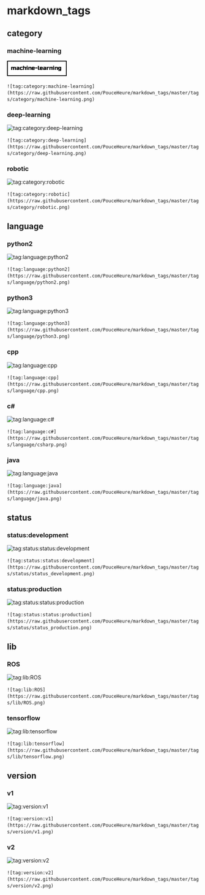 # markdown_tags
## category
### machine-learning
![tag:category:machine-learning](https://raw.githubusercontent.com/PouceHeure/markdown_tags/master/tags/category/machine-learning.png)

```![tag:category:machine-learning](https://raw.githubusercontent.com/PouceHeure/markdown_tags/master/tags/category/machine-learning.png)```
### deep-learning
![tag:category:deep-learning](https://raw.githubusercontent.com/PouceHeure/markdown_tags/master/tags/category/deep-learning.png)

```![tag:category:deep-learning](https://raw.githubusercontent.com/PouceHeure/markdown_tags/master/tags/category/deep-learning.png)```
### robotic
![tag:category:robotic](https://raw.githubusercontent.com/PouceHeure/markdown_tags/master/tags/category/robotic.png)

```![tag:category:robotic](https://raw.githubusercontent.com/PouceHeure/markdown_tags/master/tags/category/robotic.png)```
## language
### python2
![tag:language:python2](https://raw.githubusercontent.com/PouceHeure/markdown_tags/master/tags/language/python2.png)

```![tag:language:python2](https://raw.githubusercontent.com/PouceHeure/markdown_tags/master/tags/language/python2.png)```
### python3
![tag:language:python3](https://raw.githubusercontent.com/PouceHeure/markdown_tags/master/tags/language/python3.png)

```![tag:language:python3](https://raw.githubusercontent.com/PouceHeure/markdown_tags/master/tags/language/python3.png)```
### cpp
![tag:language:cpp](https://raw.githubusercontent.com/PouceHeure/markdown_tags/master/tags/language/cpp.png)

```![tag:language:cpp](https://raw.githubusercontent.com/PouceHeure/markdown_tags/master/tags/language/cpp.png)```
### c#
![tag:language:c#](https://raw.githubusercontent.com/PouceHeure/markdown_tags/master/tags/language/csharp.png)

```![tag:language:c#](https://raw.githubusercontent.com/PouceHeure/markdown_tags/master/tags/language/csharp.png)```
### java
![tag:language:java](https://raw.githubusercontent.com/PouceHeure/markdown_tags/master/tags/language/java.png)

```![tag:language:java](https://raw.githubusercontent.com/PouceHeure/markdown_tags/master/tags/language/java.png)```
## status
### status:development
![tag:status:status:development](https://raw.githubusercontent.com/PouceHeure/markdown_tags/master/tags/status/status_development.png)

```![tag:status:status:development](https://raw.githubusercontent.com/PouceHeure/markdown_tags/master/tags/status/status_development.png)```
### status:production
![tag:status:status:production](https://raw.githubusercontent.com/PouceHeure/markdown_tags/master/tags/status/status_production.png)

```![tag:status:status:production](https://raw.githubusercontent.com/PouceHeure/markdown_tags/master/tags/status/status_production.png)```
## lib
### ROS
![tag:lib:ROS](https://raw.githubusercontent.com/PouceHeure/markdown_tags/master/tags/lib/ROS.png)

```![tag:lib:ROS](https://raw.githubusercontent.com/PouceHeure/markdown_tags/master/tags/lib/ROS.png)```
### tensorflow
![tag:lib:tensorflow](https://raw.githubusercontent.com/PouceHeure/markdown_tags/master/tags/lib/tensorflow.png)

```![tag:lib:tensorflow](https://raw.githubusercontent.com/PouceHeure/markdown_tags/master/tags/lib/tensorflow.png)```
## version
### v1
![tag:version:v1](https://raw.githubusercontent.com/PouceHeure/markdown_tags/master/tags/version/v1.png)

```![tag:version:v1](https://raw.githubusercontent.com/PouceHeure/markdown_tags/master/tags/version/v1.png)```
### v2
![tag:version:v2](https://raw.githubusercontent.com/PouceHeure/markdown_tags/master/tags/version/v2.png)

```![tag:version:v2](https://raw.githubusercontent.com/PouceHeure/markdown_tags/master/tags/version/v2.png)```